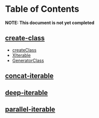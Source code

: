 
# Table of Contents

**NOTE: This document is not yet completed**

## [create-class](./create-class)
 - [createClass](./create-class/readme.md)
 - [XIterable](./x-iterable.md)
 - [GeneratorClass](./create-class/generator-class.md)

## [concat-iterable](./concat-iterable)

## [deep-iterable](./deep-iterable)

## [parallel-iterable](./parallel-iterable)
